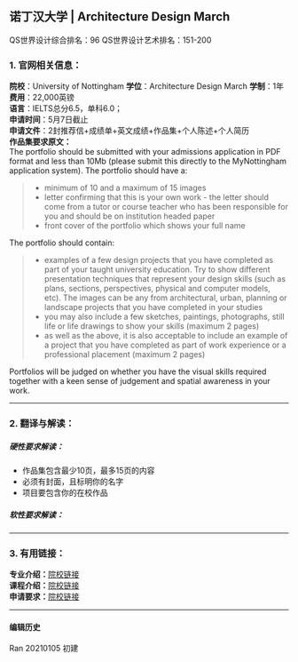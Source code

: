 ## 诺丁汉大学 | Architecture Design March

QS世界设计综合排名：96
QS世界设计艺术排名：151-200

### 1. 官网相关信息：

**院校**：University of Nottingham
**学位**：Architecture Design March
**学制**：1年  
**费用**：22,000英镑  
**语言**：IELTS总分6.5，单科6.0；  
**申请时间**：5月7日截止  
**申请文件**：2封推荐信+成绩单+英文成绩+作品集+个人陈述+个人简历  
**作品集要求原文：**   
The portfolio should be submitted with your admissions application in PDF format and less than 10Mb (please submit this directly to the MyNottingham application system).
The portfolio should have a:
> - minimum of 10 and a maximum of 15 images
> - letter confirming that this is your own work - the letter should come from a tutor or course teacher who has been responsible for you and should be on institution headed paper
> - front cover of the portfolio which shows your full name

The portfolio should contain:

> - examples of a few design projects that you have completed as part of your taught university education. Try to show different presentation techniques that represent your design skills (such as plans, sections, perspectives, physical and computer models, etc). The images can be any from architectural, urban, planning or landscape projects that you have completed in your studies
> - you may also include a few sketches, paintings, photographs, still life or life drawings to show your skills (maximum 2 pages)
> - as well as the above, it is also acceptable to include an example of a project that you have completed as part of work experience or a professional placement (maximum 2 pages)

Portfolios will be judged on whether you have the visual skills required together with a keen sense of judgement and spatial awareness in your work.



---


### 2. 翻译与解读：

##### 硬性要求解读：
- 作品集包含最少10页，最多15页的内容
- 必须有封面，且标明你的名字
- 项目要包含你的在校作品

##### 软性要求解读：



---


### 3. 有用链接：

**专业介绍：**[院校链接](https://www.nottingham.ac.uk/pgstudy/course/taught/architecture-design-march)  
**课程介绍：**[院校链接](https://www.nottingham.ac.uk/pgstudy/course/taught/architecture-design-march)  
**申请要求：**[院校链接](https://www.nottingham.ac.uk/pgstudy/how-to-apply/taught.aspx)




---


#### 编辑历史

Ran 20210105 初建  

